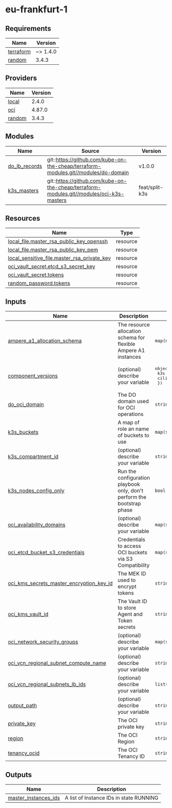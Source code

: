 # eu-frankfurt-1

<!-- BEGINNING OF PRE-COMMIT-TERRAFORM DOCS HOOK -->
## Requirements

| Name | Version |
|------|---------|
| <a name="requirement_terraform"></a> [terraform](#requirement\_terraform) | ~> 1.4.0 |
| <a name="requirement_random"></a> [random](#requirement\_random) | 3.4.3 |

## Providers

| Name | Version |
|------|---------|
| <a name="provider_local"></a> [local](#provider\_local) | 2.4.0 |
| <a name="provider_oci"></a> [oci](#provider\_oci) | 4.87.0 |
| <a name="provider_random"></a> [random](#provider\_random) | 3.4.3 |

## Modules

| Name | Source | Version |
|------|--------|---------|
| <a name="module_do_lb_records"></a> [do\_lb\_records](#module\_do\_lb\_records) | git::https://github.com/kube-on-the-cheap/terraform-modules.git//modules/do-domain | v1.0.0 |
| <a name="module_k3s_masters"></a> [k3s\_masters](#module\_k3s\_masters) | git::https://github.com/kube-on-the-cheap/terraform-modules.git//modules/oci-k3s-masters | feat/split-k3s |

## Resources

| Name | Type |
|------|------|
| [local_file.master_rsa_public_key_openssh](https://registry.terraform.io/providers/hashicorp/local/latest/docs/resources/file) | resource |
| [local_file.master_rsa_public_key_pem](https://registry.terraform.io/providers/hashicorp/local/latest/docs/resources/file) | resource |
| [local_sensitive_file.master_rsa_private_key](https://registry.terraform.io/providers/hashicorp/local/latest/docs/resources/sensitive_file) | resource |
| [oci_vault_secret.etcd_s3_secret_key](https://registry.terraform.io/providers/oracle/oci/latest/docs/resources/vault_secret) | resource |
| [oci_vault_secret.tokens](https://registry.terraform.io/providers/oracle/oci/latest/docs/resources/vault_secret) | resource |
| [random_password.tokens](https://registry.terraform.io/providers/hashicorp/random/3.4.3/docs/resources/password) | resource |

## Inputs

| Name | Description | Type | Default | Required |
|------|-------------|------|---------|:--------:|
| <a name="input_ampere_a1_allocation_schema"></a> [ampere\_a1\_allocation\_schema](#input\_ampere\_a1\_allocation\_schema) | The resource allocation schema for flexible Ampere A1 instances | `map(number)` | n/a | yes |
| <a name="input_component_versions"></a> [component\_versions](#input\_component\_versions) | (optional) describe your variable | <pre>object({<br>    k3s    = string<br>    cilium = string<br>  })</pre> | n/a | yes |
| <a name="input_do_oci_domain"></a> [do\_oci\_domain](#input\_do\_oci\_domain) | The DO domain used for OCI operations | `string` | n/a | yes |
| <a name="input_k3s_buckets"></a> [k3s\_buckets](#input\_k3s\_buckets) | A map of role an name of buckets to use | `map(string)` | n/a | yes |
| <a name="input_k3s_compartment_id"></a> [k3s\_compartment\_id](#input\_k3s\_compartment\_id) | (optional) describe your variable | `string` | n/a | yes |
| <a name="input_k3s_nodes_config_only"></a> [k3s\_nodes\_config\_only](#input\_k3s\_nodes\_config\_only) | Run the configuration playbook only, don't perform the bootstrap phase | `bool` | `false` | no |
| <a name="input_oci_availability_domains"></a> [oci\_availability\_domains](#input\_oci\_availability\_domains) | (optional) describe your variable | `map(string)` | n/a | yes |
| <a name="input_oci_etcd_bucket_s3_credentials"></a> [oci\_etcd\_bucket\_s3\_credentials](#input\_oci\_etcd\_bucket\_s3\_credentials) | Credentials to access OCI buckets via S3 Compatibility | `map(string)` | n/a | yes |
| <a name="input_oci_kms_secrets_master_encryption_key_id"></a> [oci\_kms\_secrets\_master\_encryption\_key\_id](#input\_oci\_kms\_secrets\_master\_encryption\_key\_id) | The MEK ID used to encrypt tokens | `string` | n/a | yes |
| <a name="input_oci_kms_vault_id"></a> [oci\_kms\_vault\_id](#input\_oci\_kms\_vault\_id) | The Vault ID to store Agent and Token secrets | `string` | n/a | yes |
| <a name="input_oci_network_security_groups"></a> [oci\_network\_security\_groups](#input\_oci\_network\_security\_groups) | (optional) describe your variable | `map(string)` | n/a | yes |
| <a name="input_oci_vcn_regional_subnet_compute_name"></a> [oci\_vcn\_regional\_subnet\_compute\_name](#input\_oci\_vcn\_regional\_subnet\_compute\_name) | (optional) describe your variable | `string` | n/a | yes |
| <a name="input_oci_vcn_regional_subnets_lb_ids"></a> [oci\_vcn\_regional\_subnets\_lb\_ids](#input\_oci\_vcn\_regional\_subnets\_lb\_ids) | (optional) describe your variable | `list(string)` | n/a | yes |
| <a name="input_output_path"></a> [output\_path](#input\_output\_path) | (optional) describe your variable | `string` | n/a | yes |
| <a name="input_private_key"></a> [private\_key](#input\_private\_key) | The OCI private key | `string` | n/a | yes |
| <a name="input_region"></a> [region](#input\_region) | The OCI Region | `string` | n/a | yes |
| <a name="input_tenancy_ocid"></a> [tenancy\_ocid](#input\_tenancy\_ocid) | The OCI Tenancy ID | `string` | n/a | yes |

## Outputs

| Name | Description |
|------|-------------|
| <a name="output_master_instances_ids"></a> [master\_instances\_ids](#output\_master\_instances\_ids) | A list of Instance IDs in state RUNNING |
<!-- END OF PRE-COMMIT-TERRAFORM DOCS HOOK -->

